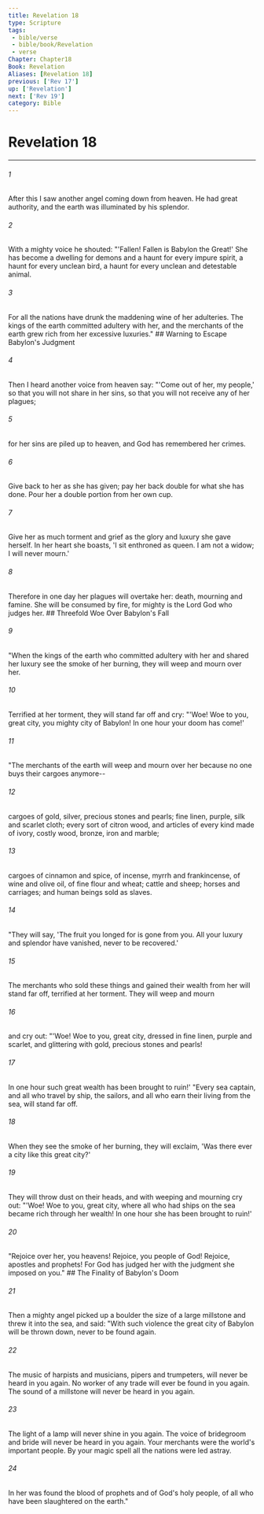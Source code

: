 ```yaml
---
title: Revelation 18
type: Scripture
tags:
 - bible/verse
 - bible/book/Revelation
 - verse
Chapter: Chapter18
Book: Revelation
Aliases: [Revelation 18]
previous: ['Rev 17']
up: ['Revelation']
next: ['Rev 19']
category: Bible
---
```

# Revelation 18

***


###### 1 
After this I saw another angel coming down from heaven. He had great authority, and the earth was illuminated by his splendor. 

###### 2 
With a mighty voice he shouted: "'Fallen! Fallen is Babylon the Great!' She has become a dwelling for demons and a haunt for every impure spirit, a haunt for every unclean bird, a haunt for every unclean and detestable animal. 

###### 3 
For all the nations have drunk the maddening wine of her adulteries. The kings of the earth committed adultery with her, and the merchants of the earth grew rich from her excessive luxuries." ## Warning to Escape Babylon's Judgment 

###### 4 
Then I heard another voice from heaven say: "'Come out of her, my people,' so that you will not share in her sins, so that you will not receive any of her plagues; 

###### 5 
for her sins are piled up to heaven, and God has remembered her crimes. 

###### 6 
Give back to her as she has given; pay her back double for what she has done. Pour her a double portion from her own cup. 

###### 7 
Give her as much torment and grief as the glory and luxury she gave herself. In her heart she boasts, 'I sit enthroned as queen. I am not a widow; I will never mourn.' 

###### 8 
Therefore in one day her plagues will overtake her: death, mourning and famine. She will be consumed by fire, for mighty is the Lord God who judges her. ## Threefold Woe Over Babylon's Fall 

###### 9 
"When the kings of the earth who committed adultery with her and shared her luxury see the smoke of her burning, they will weep and mourn over her. 

###### 10 
Terrified at her torment, they will stand far off and cry: "'Woe! Woe to you, great city, you mighty city of Babylon! In one hour your doom has come!' 

###### 11 
"The merchants of the earth will weep and mourn over her because no one buys their cargoes anymore-- 

###### 12 
cargoes of gold, silver, precious stones and pearls; fine linen, purple, silk and scarlet cloth; every sort of citron wood, and articles of every kind made of ivory, costly wood, bronze, iron and marble; 

###### 13 
cargoes of cinnamon and spice, of incense, myrrh and frankincense, of wine and olive oil, of fine flour and wheat; cattle and sheep; horses and carriages; and human beings sold as slaves. 

###### 14 
"They will say, 'The fruit you longed for is gone from you. All your luxury and splendor have vanished, never to be recovered.' 

###### 15 
The merchants who sold these things and gained their wealth from her will stand far off, terrified at her torment. They will weep and mourn 

###### 16 
and cry out: "'Woe! Woe to you, great city, dressed in fine linen, purple and scarlet, and glittering with gold, precious stones and pearls! 

###### 17 
In one hour such great wealth has been brought to ruin!' "Every sea captain, and all who travel by ship, the sailors, and all who earn their living from the sea, will stand far off. 

###### 18 
When they see the smoke of her burning, they will exclaim, 'Was there ever a city like this great city?' 

###### 19 
They will throw dust on their heads, and with weeping and mourning cry out: "'Woe! Woe to you, great city, where all who had ships on the sea became rich through her wealth! In one hour she has been brought to ruin!' 

###### 20 
"Rejoice over her, you heavens! Rejoice, you people of God! Rejoice, apostles and prophets! For God has judged her with the judgment she imposed on you." ## The Finality of Babylon's Doom 

###### 21 
Then a mighty angel picked up a boulder the size of a large millstone and threw it into the sea, and said: "With such violence the great city of Babylon will be thrown down, never to be found again. 

###### 22 
The music of harpists and musicians, pipers and trumpeters, will never be heard in you again. No worker of any trade will ever be found in you again. The sound of a millstone will never be heard in you again. 

###### 23 
The light of a lamp will never shine in you again. The voice of bridegroom and bride will never be heard in you again. Your merchants were the world's important people. By your magic spell all the nations were led astray. 

###### 24 
In her was found the blood of prophets and of God's holy people, of all who have been slaughtered on the earth." 
